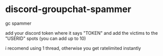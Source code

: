 # discord-groupchat-spammer
gc spammer



add your discord token where it says "TOKEN" and add the victims to the "USERID" spots (you can add up to 10)

i recomend using 1 thread, otherwise you get ratelimited instantly
